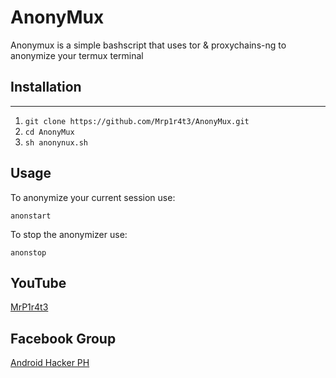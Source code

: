# AnonyMux

Anonymux is a simple bashscript that uses tor & proxychains-ng to anonymize your termux terminal

## Installation
----
1. `git clone https://github.com/Mrp1r4t3/AnonyMux.git`
2. `cd AnonyMux`
3. `sh anonynux.sh`

Usage
----

To anonymize your current session use:

    anonstart

To stop the anonymizer use:

    anonstop

## YouTube
[MrP1r4t3](https://www.youtube.com/c/mrp1r4t3)
## Facebook Group
[Android Hacker PH](https://www.facebook.com/groups/1778790372291663/)
